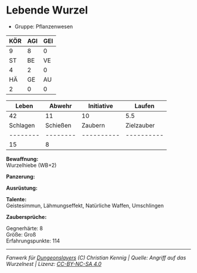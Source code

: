 # Lebende Wurzel  
- Gruppe: Pflanzenwesen  

| KÖR | AGI | GEI |  
| --- | --- | --- |  
| 9   | 8   | 0   |
| ST  | BE  | VE  |  
| 4   | 2   | 0   |
| HÄ  | GE  | AU  |  
| 2   | 0   | 0   |


| Leben    | Abwehr   | Initiative | Laufen     |
| -------- | -------- | ---------- | ---------- |
| 42       | 11       | 10         | 5.5        |
| Schlagen | Schießen | Zaubern    | Zielzauber |
| -------- | -------- | ---------- | ---------- |
| 15       | 8        |            |            |

**Bewaffnung:**  
Wurzelhiebe (WB+2)

**Panzerung:**  


**Ausrüstung:**  


**Talente:**  
Geistesimmun, Lähmungseffekt, Natürliche Waffen, Umschlingen

**Zaubersprüche:**  


Gegnerhärte: 8  
Größe: Groß  
Erfahrungspunkte: 114  



___
*Fanwerk für [Dungeonslayers](https://www.dungeonslayers.net/) (C) Christian Kennig | Quelle: Angriff auf das Wurzelnest | Lizenz: [CC-BY-NC-SA 4.0](https://creativecommons.org/licenses/by-nc-sa/4.0/deed.de)*